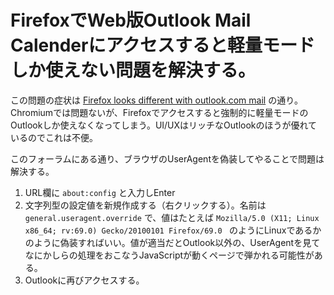 # FirefoxでWeb版Outlook Mail Calenderにアクセスすると軽量モードしか使えない問題を解決する。

この問題の症状は [Firefox looks different with outlook.com mail](https://forums.freebsd.org/threads/firefox-looks-different-with-outlook-com-mail.69066/) の通り。Chromiumでは問題ないが、Firefoxでアクセスすると強制的に軽量モードのOutlookしか使えなくなってしまう。UI/UXはリッチなOutlookのほうが優れているのでこれは不便。

このフォーラムにある通り、ブラウザのUserAgentを偽装してやることで問題は解決する。

1. URL欄に `about:config` と入力しEnter
2. 文字列型の設定値を新規作成する（右クリックする）。名前は `general.useragent.override` で、値はたとえば `Mozilla/5.0 (X11; Linux x86_64; rv:69.0) Gecko/20100101 Firefox/69.0 ` のようにLinuxであるかのように偽装すればいい。値が適当だとOutlook以外の、UserAgentを見てなにかしらの処理をおこなうJavaScriptが動くページで弾かれる可能性がある。
3. Outlookに再びアクセスする。
